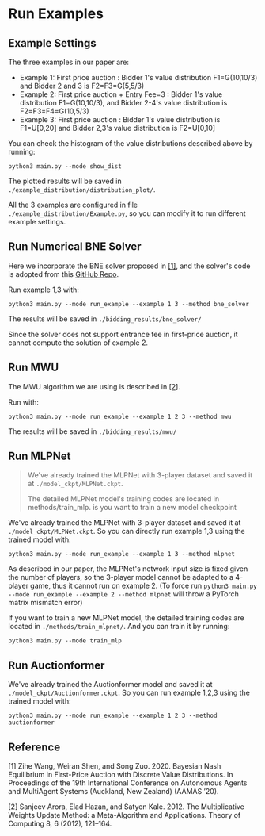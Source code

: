 # Run Examples

## Example Settings

The three examples in our paper are:
- Example 1: First price auction : Bidder 1's value distribution F1=G(10,10/3) and Bidder 2 and 3 is F2=F3=G(5,5/3)
- Example 2: First price auction + Entry Fee=3 : Bidder 1's value distribution F1=G(10,10/3), and Bidder 2-4's value distribution is F2=F3=F4=G(10,5/3)
- Example 3: First price auction : Bidder 1's value distribution is F1=U\[0,20\] and Bidder 2,3's value distribution is F2=U\[0,10\]

You can check the histogram of the value distributions described above by running:
```shell
python3 main.py --mode show_dist
```
The plotted results will be saved in `./example_distribution/distribution_plot/`.

All the 3 examples are configured in file `./example_distribution/Example.py`, so you can modify it to run different example settings.


## Run Numerical BNE Solver
Here we incorporate the BNE solver proposed in [\[1\]](#bne_solver)<!-- @IGNORE PREVIOUS: anchor -->, and the solver's code is adopted from this
[GitHub Repo](https://github.com/shen-weiran/discrete_fpa_bne).

Run example 1,3 with:
```shell
python3 main.py --mode run_example --example 1 3 --method bne_solver
```
The results will be saved in `./bidding_results/bne_solver/`


Since the solver does not support entrance fee in first-price auction, it cannot compute the solution of example 2.

## Run MWU
The MWU algorithm we are using is described in [\[2\]](#MWU)<!-- @IGNORE PREVIOUS: anchor -->.

Run with:
```shell
python3 main.py --mode run_example --example 1 2 3 --method mwu
```
The results will be saved in `./bidding_results/mwu/`


## Run MLPNet

> We've already trained the MLPNet with 3-player dataset and saved it at `./model_ckpt/MLPNet.ckpt`.
>
> The detailed MLPNet model's training codes are located in methods/train_mlp. is you want to train a new model checkpoint

We've already trained the MLPNet with 3-player dataset and saved it at `./model_ckpt/MLPNet.ckpt`.
So you can directly run example 1,3 using the trained model with:
``` shell
python3 main.py --mode run_example --example 1 3 --method mlpnet
```

As described in our paper, the MLPNet's network input size is fixed given the number of players,
so the 3-player model cannot be adapted to a 4-player game,
thus it cannot run on example 2. (To force run `python3 main.py --mode run_example --example 2 --method mlpnet` will throw a PyTorch matrix mismatch error)

If you want to train a new MLPNet model, the detailed training codes are located in `./methods/train_mlpnet/`.
And you can train it by running:
```shell
python3 main.py --mode train_mlp
```

## Run Auctionformer
We've already trained the Auctionformer model and saved it at `./model_ckpt/Auctionformer.ckpt`.
So you can run example 1,2,3 using the trained model with:
``` shell
python3 main.py --mode run_example --example 1 2 3 --method auctionformer
```

##  Reference

<a name="bne_solver">\[1\]</a> Zihe Wang, Weiran Shen, and Song Zuo. 2020. Bayesian Nash Equilibrium in
First-Price Auction with Discrete Value Distributions. In Proceedings of the 19th
International Conference on Autonomous Agents and MultiAgent Systems (Auckland, New Zealand) (AAMAS ’20).

<a name="MWU">\[2\]</a> Sanjeev Arora, Elad Hazan, and Satyen Kale. 2012. The Multiplicative Weights
Update Method: a Meta-Algorithm and Applications. Theory of Computing 8, 6
(2012), 121–164.
